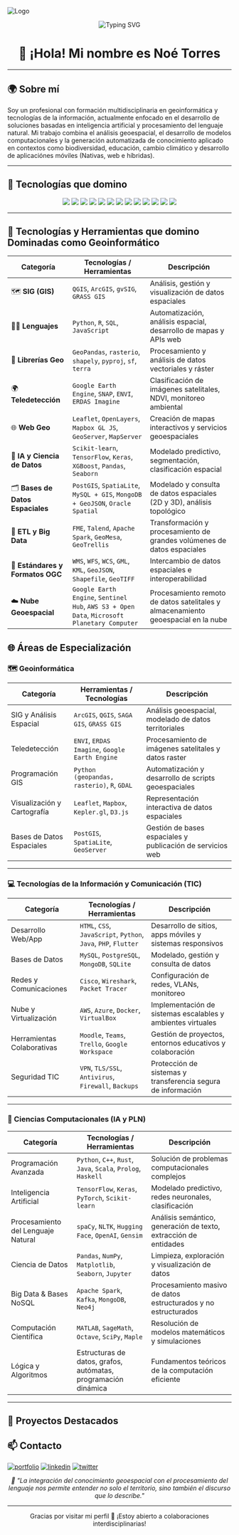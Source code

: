 
![Logo](https://cdn.pixabay.com/photo/2016/11/27/08/19/logo-1862301_1280.png)


<!-- Encabezado animado opcional -->
<p align="center">
  <img src="https://readme-typing-svg.herokuapp.com?font=Fira+Code&duration=2000&pause=1000&color=4CAF50&center=true&vCenter=true&width=600&lines=Bienvenido+a+mi+portafolio+digital;Geoinformática+%7C+IA+%7C+PLN+%7C+Web+Mapping" alt="Typing SVG" />
</p>

<h1 align="center">👋 ¡Hola! Mi nombre es Noé Torres </h1>

---

## 🌍 Sobre mí

Soy un profesional con formación multidisciplinaria en geoinformática y tecnologías de la información, actualmente enfocado en el desarrollo de soluciones basadas en inteligencia artificial y procesamiento del lenguaje natural. Mi trabajo combina el análisis geoespacial, el desarrollo de modelos computacionales y la generación automatizada de conocimiento aplicado en contextos como biodiversidad, educación, cambio climático y desarrollo de aplicaciónes móviles (Nativas, web e híbridas).

---

## 🧠 Tecnologías que domino

<p align="center">
  <img src="https://img.shields.io/badge/Python-3670A0?style=for-the-badge&logo=python&logoColor=ffdd54"/>
  <img src="https://img.shields.io/badge/QGIS-589632?style=for-the-badge&logo=qgis&logoColor=white"/>
  <img src="https://img.shields.io/badge/NLTK-76B900?style=for-the-badge&logo=python&logoColor=white"/>
  <img src="https://img.shields.io/badge/spaCy-09A3D5?style=for-the-badge"/>
  <img src="https://img.shields.io/badge/Scikit--learn-F7931E?style=for-the-badge&logo=scikit-learn&logoColor=white"/>
  <img src="https://img.shields.io/badge/GitHub-181717?style=for-the-badge&logo=github&logoColor=white"/>
  <img src="https://img.shields.io/badge/GeoServer-589632?style=for-the-badge&logo=qgis&logoColor=white"/>
  <img src="https://img.shields.io/badge/GeoNode-589632?style=for-the-badge&logo=qgis&logoColor=white"/>

  <img src="https://img.shields.io/badge/OpenLayers-589632?style=for-the-badge&logo=qgis&logoColor=white"/>
  <img src="https://img.shields.io/badge/Leaflet-589632?style=for-the-badge&logo=qgis&logoColor=white"/>
  <img src="https://img.shields.io/badge/PostgreSQL-589632?style=for-the-badge&logo=qgis&logoColor=white"/>
  <img src="https://img.shields.io/badge/MySQL-589632?style=for-the-badge&logo=qgis&logoColor=white"/>
  <img src="https://img.shields.io/badge/PostgreSQL-589632?style=for-the-badge&logo=qgis&logoColor=white"/>

 
</p>

---
## 🧭 Tecnologías y Herramientas que domino Dominadas como Geoinformático

| Categoría | Tecnologías / Herramientas | Descripción |
|----------|-----------------------------|-------------|
| 🗺️ **SIG (GIS)** | `QGIS`, `ArcGIS`, `gvSIG`, `GRASS GIS` | Análisis, gestión y visualización de datos espaciales |
| 🧑‍💻 **Lenguajes** | `Python`, `R`, `SQL`, `JavaScript` | Automatización, análisis espacial, desarrollo de mapas y APIs web |
| 🧪 **Librerías Geo** | `GeoPandas`, `rasterio`, `shapely`, `pyproj`, `sf`, `terra` | Procesamiento y análisis de datos vectoriales y ráster |
| 🌍 **Teledetección** | `Google Earth Engine`, `SNAP`, `ENVI`, `ERDAS Imagine` | Clasificación de imágenes satelitales, NDVI, monitoreo ambiental |
| 🌐 **Web Geo** | `Leaflet`, `OpenLayers`, `Mapbox GL JS`, `GeoServer`, `MapServer` | Creación de mapas interactivos y servicios geoespaciales |
| 🧠 **IA y Ciencia de Datos** | `Scikit-learn`, `TensorFlow`, `Keras`, `XGBoost`, `Pandas`, `Seaborn` | Modelado predictivo, segmentación, clasificación espacial |
| 🗂️ **Bases de Datos Espaciales** | `PostGIS`, `SpatiaLite`, `MySQL + GIS`, `MongoDB + GeoJSON`, `Oracle Spatial` | Modelado y consulta de datos espaciales (2D y 3D), análisis topológico |
| 🔄 **ETL y Big Data** | `FME`, `Talend`, `Apache Spark`, `GeoMesa`, `GeoTrellis` | Transformación y procesamiento de grandes volúmenes de datos espaciales |
| 🔗 **Estándares y Formatos OGC** | `WMS`, `WFS`, `WCS`, `GML`, `KML`, `GeoJSON`, `Shapefile`, `GeoTIFF` | Intercambio de datos espaciales e interoperabilidad |
| ☁️ **Nube Geoespacial** | `Google Earth Engine`, `Sentinel Hub`, `AWS S3 + Open Data`, `Microsoft Planetary Computer` | Procesamiento remoto de datos satelitales y almacenamiento geoespacial en la nube |




## 🌐 Áreas de Especialización

### 🗺️ Geoinformática

| Categoría | Herramientas / Tecnologías | Descripción |
|----------|-----------------------------|-------------|
| SIG y Análisis Espacial | `ArcGIS`, `QGIS`, `SAGA GIS`, `GRASS GIS` | Análisis geoespacial, modelado de datos territoriales |
| Teledetección | `ENVI`, `ERDAS Imagine`, `Google Earth Engine` | Procesamiento de imágenes satelitales y datos raster |
| Programación GIS | `Python (geopandas, rasterio)`, `R`, `GDAL` | Automatización y desarrollo de scripts geoespaciales |
| Visualización y Cartografía | `Leaflet`, `Mapbox`, `Kepler.gl`, `D3.js` | Representación interactiva de datos espaciales |
| Bases de Datos Espaciales | `PostGIS`, `SpatiaLite`, `GeoServer` | Gestión de bases espaciales y publicación de servicios web |

---

### 💻 Tecnologías de la Información y Comunicación (TIC)

| Categoría | Tecnologías / Herramientas | Descripción |
|----------|-----------------------------|-------------|
| Desarrollo Web/App | `HTML`, `CSS`, `JavaScript`, `Python`, `Java`, `PHP`, `Flutter` | Desarrollo de sitios, apps móviles y sistemas responsivos |
| Bases de Datos | `MySQL`, `PostgreSQL`, `MongoDB`, `SQLite` | Modelado, gestión y consulta de datos |
| Redes y Comunicaciones | `Cisco`, `Wireshark`, `Packet Tracer` | Configuración de redes, VLANs, monitoreo |
| Nube y Virtualización | `AWS`, `Azure`, `Docker`, `VirtualBox` | Implementación de sistemas escalables y ambientes virtuales |
| Herramientas Colaborativas | `Moodle`, `Teams`, `Trello`, `Google Workspace` | Gestión de proyectos, entornos educativos y colaboración |
| Seguridad TIC | `VPN`, `TLS/SSL`, `Antivirus`, `Firewall`, `Backups` | Protección de sistemas y transferencia segura de información |

---

### 🧠 Ciencias Computacionales (IA y PLN)

| Categoría | Tecnologías / Herramientas | Descripción |
|----------|-----------------------------|-------------|
| Programación Avanzada | `Python`, `C++`, `Rust`, `Java`, `Scala`, `Prolog`, `Haskell` | Solución de problemas computacionales complejos |
| Inteligencia Artificial | `TensorFlow`, `Keras`, `PyTorch`, `Scikit-learn` | Modelado predictivo, redes neuronales, clasificación |
| Procesamiento del Lenguaje Natural | `spaCy`, `NLTK`, `Hugging Face`, `OpenAI`, `Gensim` | Análisis semántico, generación de texto, extracción de entidades |
| Ciencia de Datos | `Pandas`, `NumPy`, `Matplotlib`, `Seaborn`, `Jupyter` | Limpieza, exploración y visualización de datos |
| Big Data & Bases NoSQL | `Apache Spark`, `Kafka`, `MongoDB`, `Neo4j` | Procesamiento masivo de datos estructurados y no estructurados |
| Computación Científica | `MATLAB`, `SageMath`, `Octave`, `SciPy`, `Maple` | Resolución de modelos matemáticos y simulaciones |
| Lógica y Algoritmos | Estructuras de datos, grafos, autómatas, programación dinámica | Fundamentos teóricos de la computación eficiente |

---
<!-- Encabezado animado opcional 
## 📚 Formación Académica

- 🧑‍🎓 **Doctorado en Ciencias Computacionales** (En curso)  
  _Especialización en IA y PLN_  
  `Universidad [Nombre]`

- 💻 **Maestría en Tecnologías de la Información y la Comunicación**  
  `Universidad [Nombre]`

- 🌐 **Licenciatura en Geoinformática**  
  `Universidad [Nombre]`

---

## 💡 Líneas de investigación

🔬 **Procesamiento del Lenguaje Natural (PLN)** aplicado a:  
- Generación de fichas de biodiversidad  
- Resúmenes automáticos  
- Clasificación y minería de texto

🌎 **Geoinformática y Análisis Espacial**  
- Modelado territorial ante el cambio climático  
- Integración de datos espaciales con modelos de IA

📊 **Aplicaciones educativas y científicas**  
- Desarrollo de sistemas inteligentes de apoyo al aprendizaje  
- Visualización de conocimiento basado en texto y espacio

---
-->

## 🚀 Proyectos Destacados

<!-- Encabezado animado opcional 

### 🦉 Generador automático de fichas descriptivas de fauna
> IA + PLN para generar fichas informativas científicas a partir de texto estructurado

📌 **Tecnologías:** Python, spaCy, Pandas, Markdown  
📈 **Resultado:** Prototipo funcional de fichas de especies mexicanas  
🗓️ **Año:** 2024  

---

### 🌎 Análisis geoespacial del cambio climático
> Mapas interactivos de zonas afectadas por eventos climáticos

📌 **Tecnologías:** QGIS, GeoPandas, Python  
🗓️ **Año:** 2023  

---

### 🧬 Clasificador de especies basado en texto
> Algoritmo que usa descripciones textuales para clasificar organismos

📌 **Tecnologías:** Scikit-learn, Regresión Logística, PLN  
🗓️ **Año:** 2025  

---

## ✍️ Publicaciones y colaboraciones

📌 [Título de artículo 1] – *Revista o Congreso*, [Año]  
📌 [Título de artículo 2] – *Revista o Evento*, [Año]  
📌 [Poster / Taller presentado], [Año]

*(Puedes agregar enlaces a PDF, DOI o video si están disponibles)*

---
-->


## 📫 Contacto
[![portfolio](https://img.shields.io/badge/my_portfolio-000?style=for-the-badge&logo=ko-fi&logoColor=white)](https://torresgisdev.com/)
[![linkedin](https://img.shields.io/badge/linkedin-0A66C2?style=for-the-badge&logo=linkedin&logoColor=white)](https://www.linkedin.com/)
[![twitter](https://img.shields.io/badge/twitter-1DA1F2?style=for-the-badge&logo=twitter&logoColor=white)](https://twitter.com/)



<p align="center"><em>
🧭 "La integración del conocimiento geoespacial con el procesamiento del lenguaje nos permite entender no solo el territorio, sino también el discurso que lo describe."  
</em></p>

---

<p align="center">
  Gracias por visitar mi perfil 🙌 ¡Estoy abierto a colaboraciones interdisciplinarias!
</p>




